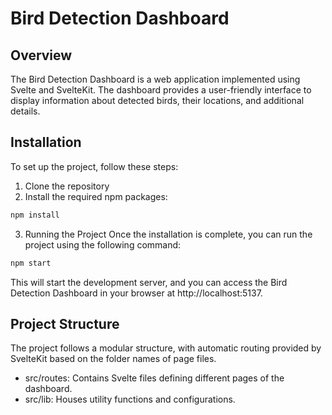 # Bird Detection Dashboard

## Overview

The Bird Detection Dashboard is a web application implemented using Svelte and SvelteKit. The dashboard provides a user-friendly interface to display information about detected birds, their locations, and additional details.

## Installation

To set up the project, follow these steps:

1. Clone the repository
2. Install the required npm packages:

```bash
npm install
```

3. Running the Project
   Once the installation is complete, you can run the project using the following command:

```bash
npm start
```

This will start the development server, and you can access the Bird Detection Dashboard in your browser at http://localhost:5137.

## Project Structure

The project follows a modular structure, with automatic routing provided by SvelteKit based on the folder names of page files.

- src/routes: Contains Svelte files defining different pages of the dashboard.
- src/lib: Houses utility functions and configurations.
